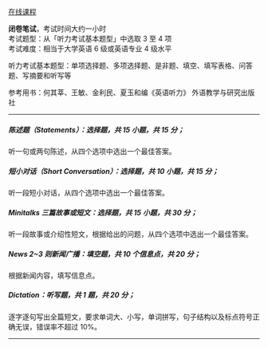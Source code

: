 [在线课程](https://my.lexue-cloud.com/courseMng)

**闭卷笔试**，考试时间大约一小时<br/>
考试题型：从「听力考试基本题型」中选取 3 至 4 项<br/>
考试难度：相当于大学英语 6 级或英语专业 4 级水平

听力考试基本题型：单项选择题、多项选择题、是非题、填空、填写表格、问答题、写摘要和听写等

参考用书：何其莘、王敏、金利民、夏玉和编《英语听力》 外语教学与研究出版社

---

##### 陈述题（Statements）：选择题，共 15 小题，共 15 分；

听一句或两句陈述，从四个选项中选出一个最佳答案。

##### 短小对话（Short Conversation）：选择题，共 10 小题，共 15 分；

听一段短小对话，从四个选项中选出一个最佳答案。

##### Minitalks 三篇故事或短文：选择题，共 15 小题，共 30 分；

听一段故事或介绍性短文，根据给出的问题，从四个选项中选出一个最佳答案。

##### News 2~3 则新闻广播：填空题，共 10 个信息点，共 20 分；

根据新闻内容，填写信息点。

##### Dictation：听写题，共 1 题，共 20 分；

逐字逐句写出全篇短文，要求单词大、小写，单词拼写，句子结构以及标点符号正确无误，错误率不超过 10%。

---
